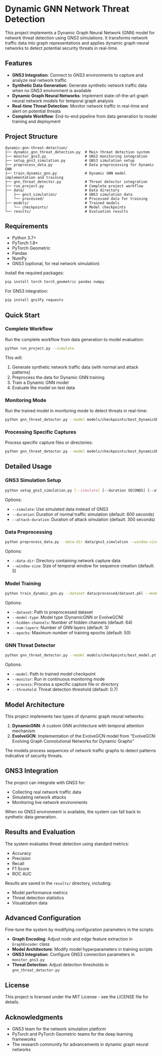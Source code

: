 # Dynamic GNN Network Threat Detection

This project implements a Dynamic Graph Neural Network (GNN) model for network threat detection using GNS3 simulations. It transforms network traffic data into graph representations and applies dynamic graph neural networks to detect potential security threats in real-time.

## Features

- **GNS3 Integration**: Connect to GNS3 environments to capture and analyze real network traffic
- **Synthetic Data Generation**: Generate synthetic network traffic data when no GNS3 environment is available
- **Dynamic Graph Neural Networks**: Implement state-of-the-art graph neural network models for temporal graph analysis
- **Real-time Threat Detection**: Monitor network traffic in real-time and alert on potential threats
- **Complete Workflow**: End-to-end pipeline from data generation to model training and deployment

## Project Structure

```
dynamic-gnn-threat-detection/
├── dynamic_gnn_threat_detection.py  # Main threat detection system
├── monitor_gns3.py                  # GNS3 monitoring integration
├── setup_gns3_simulation.py         # GNS3 simulation setup
├── preprocess_data.py               # Data preprocessing for Dynamic GNN
├── train_dynamic_gnn.py             # Dynamic GNN model implementation and training
├── gnn_threat_detector.py           # Threat detector integration
├── run_project.py                   # Complete project workflow
├── data/                            # Data directory
│   ├── gns3_simulation/             # GNS3 simulation data
│   └── processed/                   # Processed data for training
├── models/                          # Trained models
│   └── checkpoints/                 # Model checkpoints
└── results/                         # Evaluation results
```

## Requirements

- Python 3.7+
- PyTorch 1.8+
- PyTorch Geometric
- Pandas
- NumPy
- GNS3 (optional, for real network simulation)

Install the required packages:

```bash
pip install torch torch_geometric pandas numpy
```

For GNS3 integration:

```bash
pip install gns3fy requests
```

## Quick Start

### Complete Workflow

Run the complete workflow from data generation to model evaluation:

```bash
python run_project.py --simulate
```

This will:
1. Generate synthetic network traffic data (with normal and attack patterns)
2. Preprocess the data for Dynamic GNN training
3. Train a Dynamic GNN model
4. Evaluate the model on test data

### Monitoring Mode

Run the trained model in monitoring mode to detect threats in real-time:

```bash
python gnn_threat_detector.py --model models/checkpoints/best_DynamicGNN_XXXXXXXX.pt --monitor
```

### Processing Specific Captures

Process specific capture files or directories:

```bash
python gnn_threat_detector.py --model models/checkpoints/best_DynamicGNN_XXXXXXXX.pt --process data/captures/
```

## Detailed Usage

### GNS3 Simulation Setup

```bash
python setup_gns3_simulation.py [--simulate] [--duration SECONDS] [--attack-duration SECONDS]
```

Options:
- `--simulate`: Use simulated data instead of GNS3
- `--duration`: Duration of normal traffic simulation (default: 600 seconds)
- `--attack-duration`: Duration of attack simulation (default: 300 seconds)

### Data Preprocessing

```bash
python preprocess_data.py --data-dir data/gns3_simulation --window-size 5
```

Options:
- `--data-dir`: Directory containing network capture data
- `--window-size`: Size of temporal window for sequence creation (default: 5)

### Model Training

```bash
python train_dynamic_gnn.py --dataset data/processed/dataset.pkl --model-type DynamicGNN
```

Options:
- `--dataset`: Path to preprocessed dataset
- `--model-type`: Model type (DynamicGNN or EvolveGCN)
- `--hidden-channels`: Number of hidden channels (default: 64)
- `--num-layers`: Number of GNN layers (default: 3)
- `--epochs`: Maximum number of training epochs (default: 50)

### GNN Threat Detector

```bash
python gnn_threat_detector.py --model models/checkpoints/best_model.pt [--monitor | --process PATH]
```

Options:
- `--model`: Path to trained model checkpoint
- `--monitor`: Run in continuous monitoring mode
- `--process`: Process a specific capture file or directory
- `--threshold`: Threat detection threshold (default: 0.7)

## Model Architecture

This project implements two types of dynamic graph neural networks:

1. **DynamicGNN**: A custom GNN architecture with temporal attention mechanism
2. **EvolveGCN**: Implementation of the EvolveGCN model from "EvolveGCN: Evolving Graph Convolutional Networks for Dynamic Graphs"

The models process sequences of network traffic graphs to detect patterns indicative of security threats.

## GNS3 Integration

The project can integrate with GNS3 for:
- Collecting real network traffic data
- Simulating network attacks
- Monitoring live network environments

When no GNS3 environment is available, the system can fall back to synthetic data generation.

## Results and Evaluation

The system evaluates threat detection using standard metrics:
- Accuracy
- Precision
- Recall
- F1 Score
- ROC AUC

Results are saved in the `results/` directory, including:
- Model performance metrics
- Threat detection statistics
- Visualization data

## Advanced Configuration

Fine-tune the system by modifying configuration parameters in the scripts:

- **Graph Encoding**: Adjust node and edge feature extraction in `GraphEncoder` class
- **Model Architecture**: Modify model hyperparameters in training scripts
- **GNS3 Integration**: Configure GNS3 connection parameters in `monitor_gns3.py`
- **Threat Detection**: Adjust detection thresholds in `gnn_threat_detector.py`

## License

This project is licensed under the MIT License - see the LICENSE file for details.

## Acknowledgments

- GNS3 team for the network simulation platform
- PyTorch and PyTorch Geometric teams for the deep learning frameworks
- The research community for advancements in dynamic graph neural networks
